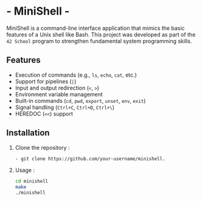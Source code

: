
# - MiniShell - 

MiniShell is a command-line interface application that mimics the basic features of a Unix shell like Bash. This project was developed as part of the `42 School` program to strengthen fundamental system programming skills.  

## Features  

- Execution of commands (e.g., `ls`, `echo`, `cat`, etc.)  
- Support for pipelines (`|`)  
- Input and output redirection (`<`, `>`)  
- Environment variable management  
- Built-in commands (`cd`, `pwd`, `export`, `unset`, `env`, `exit`)  
- Signal handling (`Ctrl+C`, `Ctrl+D`, `Ctrl+\`)  
- HEREDOC (`<<`) support  

## Installation  

1. Clone the repository :  
   ```bash
   - git clone https://github.com/your-username/minishell.
2. Usage :  
   ```bash
   cd minishell
   make
   ./minishell
    





